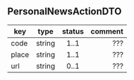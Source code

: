 ## PersonalNewsActionDTO

key | type | status | comment
--- | ---- | :----: | ---:
code | string | 1..1 | ???
place | string | 1..1 | ???
url | string | 0..1 | ???